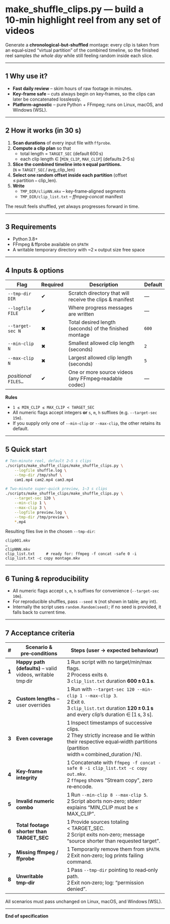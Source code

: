 # make_shuffle_clips.py — build a 10‑min highlight reel from any set of videos

Generate a **chronological‑but‑shuffled** montage: every clip is taken from an equal‑sized “virtual partition” of the combined timeline, so the finished reel samples *the whole day* while still feeling random inside each slice.

---

## 1 Why use it?
* **Fast daily review** – skim hours of raw footage in minutes.  
* **Key‑frame safe** – cuts always begin on key‑frames, so the clips can later be concatenated losslessly.  
* **Platform‑agnostic** – pure Python + FFmpeg; runs on Linux, macOS, and Windows (WSL).

---

## 2 How it works (in 30 s)
1. **Scan durations** of every input file with `ffprobe`.
2. **Compute a clip plan** so that  
   * total length = `TARGET_SEC` (default 600 s)  
   * each clip length ∈ [`MIN_CLIP`, `MAX_CLIP`] (defaults 2–5 s)  
3. **Slice the combined timeline into `N` equal partitions.** (`N` ≈ `TARGET_SEC` / avg_clip_len)  
4. **Select one random offset inside each partition** (offset ≤ partition − clip_len).  
5. **Write**  
   * `TMP_DIR/clipNN.mkv` – key‑frame‑aligned segments  
   * `TMP_DIR/clip_list.txt` – *ffmpeg‑concat* manifest  

The result feels shuffled, yet always progresses forward in time.

---

## 3 Requirements
* Python 3.8+  
* FFmpeg & ffprobe available on `$PATH`  
* A writable temporary directory with ~2 × output size free space

---

## 4 Inputs & options
| Flag | Required | Description | Default |
|------|----------|-------------|---------|
| `--tmp-dir DIR` | ✔ | Scratch directory that will receive the clips & manifest | — |
| `--logfile FILE` | ✔ | Where progress messages are written | — |
| `--target-sec N` | ✖ | Total desired length (seconds) of the finished montage | `600` |
| `--min-clip N` | ✖ | Smallest allowed clip length (seconds) | `2` |
| `--max-clip N` | ✖ | Largest allowed clip length (seconds) | `5` |
| *positional* `FILES…` | ✔ | One or more source videos (any FFmpeg‑readable codec) | — |

**Rules**

* `1 ≤ MIN_CLIP ≤ MAX_CLIP < TARGET_SEC`  
* All numeric flags accept integers **or** `s`, `m`, `h` suffixes (e.g. `--target-sec 15m`).  
* If you supply only one of `--min-clip` or `--max-clip`, the other retains its default.

---

## 5 Quick start
```bash
# Ten‑minute reel, default 2–5 s clips
./scripts/make_shuffle_clips/make_shuffle_clips.py \
    --logfile shuffle.log \
    --tmp-dir /tmp/shuf \
    cam1.mp4 cam2.mp4 cam3.mp4

# Two‑minute super‑quick preview, 1–3 s clips
./scripts/make_shuffle_clips/make_shuffle_clips.py \
    --target-sec 120 \
    --min-clip 1 \
    --max-clip 3 \
    --logfile preview.log \
    --tmp-dir /tmp/preview \
    *.mp4
````

Resulting files live in the chosen `--tmp-dir`:

```text
clip001.mkv
…
clipNNN.mkv
clip_list.txt     # ready for: ffmpeg -f concat -safe 0 -i clip_list.txt -c copy montage.mkv
```

---

## 6 Tuning & reproducibility

* All numeric flags accept `s`, `m`, `h` suffixes for convenience (`--target-sec 10m`).
* For reproducible shuffles, pass `--seed N` (not shown in table; any int).
* Internally the script uses `random.Random(seed)`; if no seed is provided, it falls back to current time.

---

## 7 Acceptance criteria

| #     | Scenario & pre‑conditions                                  | Steps (user → expected behaviour)                                                                                                                                        |
| ----- | ---------------------------------------------------------- | ------------------------------------------------------------------------------------------------------------------------------------------------------------------------ |
| **1** | **Happy path (defaults)** – valid videos, writable tmp dir | 1 Run script with no target/min/max flags.<br>2 Process exits `0`.<br>3 `clip_list.txt` duration **600 ± 0.1 s**.                                                        |
| **2** | **Custom lengths** – user overrides                        | 1 Run with `--target-sec 120 --min-clip 1 --max-clip 3`.<br>2 Exit `0`.<br>3 `clip_list.txt` duration **120 ± 0.1 s** and every clip’s duration ∈ \[1 s, 3 s].           |
| **3** | **Even coverage**                                          | 1 Inspect timestamps of successive clips.<br>2 They strictly increase and lie within their respective equal‑width partitions (partition width ≈ combined\_duration / N). |
| **4** | **Key‑frame integrity**                                    | 1 Concatenate with `ffmpeg -f concat -safe 0 -i clip_list.txt -c copy out.mkv`.<br>2 `ffmpeg` shows “Stream copy”, zero re‑encode.                                       |
| **5** | **Invalid numeric combo**                                  | 1 Run `--min-clip 8 --max-clip 5`.<br>2 Script aborts non‑zero; stderr explains “MIN\_CLIP must be ≤ MAX\_CLIP”.                                                         |
| **6** | **Total footage shorter than TARGET\_SEC**                 | 1 Provide sources totaling < TARGET\_SEC.<br>2 Script exits non‑zero; message “source shorter than requested target”.                                                    |
| **7** | **Missing ffmpeg / ffprobe**                               | 1 Temporarily remove them from `$PATH`.<br>2 Exit non‑zero; log prints failing command.                                                                                  |
| **8** | **Unwritable tmp‑dir**                                     | 1 Pass `--tmp-dir` pointing to read‑only path.<br>2 Exit non‑zero; log: “permission denied”.                                                                             |

All scenarios must pass unchanged on Linux, macOS, and Windows (WSL).

---

**End of specification**
